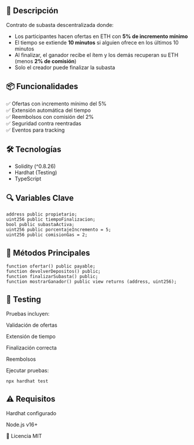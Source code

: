 

## 📌 Descripción
Contrato de subasta descentralizada donde:
- Los participantes hacen ofertas en ETH con **5% de incremento mínimo**
- El tiempo se extiende **10 minutos** si alguien ofrece en los últimos 10 minutos
- Al finalizar, el ganador recibe el ítem y los demás recuperan su ETH (menos **2% de comisión**)
- Solo el creador puede finalizar la subasta

## 📦 Funcionalidades
✅ Ofertas con incremento mínimo del 5%  
✅ Extensión automática del tiempo  
✅ Reembolsos con comisión del 2%  
✅ Seguridad contra reentradas  
✅ Eventos para tracking  

## 🛠️ Tecnologías
- Solidity (^0.8.26)
- Hardhat (Testing)
- TypeScript

## 🔍 Variables Clave
```solidity
address public propietario;
uint256 public tiempoFinalizacion; 
bool public subastaActiva;
uint256 public porcentajeIncremento = 5;
uint256 public comisionGas = 2;
```

## 📜 Métodos Principales
```
function ofertar() public payable;
function devolverDepositos() public;
function finalizarSubasta() public;
function mostrarGanador() public view returns (address, uint256);
```

## 🧪 Testing
Pruebas incluyen:

Validación de ofertas

Extensión de tiempo

Finalización correcta

Reembolsos

Ejecutar pruebas:

```
npx hardhat test
```

## ⚠️ Requisitos
Hardhat configurado

Node.js v16+

📄 Licencia
MIT



